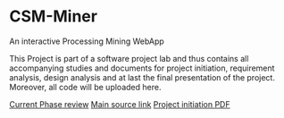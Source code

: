 # CSM-Miner
An interactive Processing Mining WebApp

This Project is part of a software project lab and thus contains all accompanying studies and documents for project initiation, requirement analysis, design analysis and at last the final presentation of the project. Moreover, all code will be uploaded here.

[Current Phase review](Phase%20reviews/main.pdf)
[Main source link](Source/index.html)
[Project initiation PDF](CSM%20Project%20Initiation/main.pdf)
